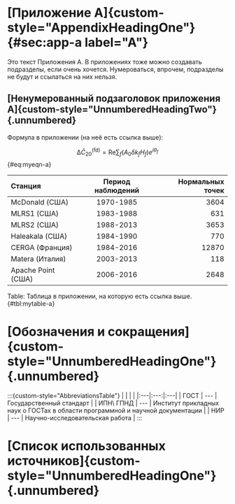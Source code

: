 
# [Приложение А]{custom-style="AppendixHeadingOne"} {#sec:app-a label="A"}

Это текст Приложения А. В приложениях тоже можно создавать подразделы,
если очень хочется. Нумероваться, впрочем, подразделы не будут и ссылаться
на них нельзя.

## [Ненумерованный подзаголовок приложения А]{custom-style="UnnumberedHeadingTwo"} {.unnumbered}

Формула в приложении (на неё есть ссылка выше):

$$\mathrm{\Delta}\bar{C}_{20}^\mathrm{(fd)} = \mathrm{Re}\sum_f(A_0\delta k_f H_f) e^{i{\theta_f}}
$$ {#eq:myeqn-a}

| Станция            | Период наблюдений | Нормальных точек | 
|:-------------------|:-----------------:|-----------------:|
| McDonald (США)     | 1970-1985         |  3604            |
| MLRS1 (США)        | 1983-1988         |  631             |
| MLRS2 (США)        | 1988-2013         |  3653            |
| Haleakala (США)    | 1984-1990         |  770             |
| CERGA (Франция)    | 1984-2016         |  12870           |
| Matera (Италия)    | 2003-2013         |  118             |
| Apache Point (США) | 2006-2016         |  2648            |

Table: Таблица в приложении, на которую есть ссылка выше. {#tbl:mytable-a}

# [Обозначения и сокращения]{custom-style="UnnumberedHeadingOne"} {.unnumbered}

:::{custom-style="AbbreviationsTable"}
|    |     |    |
|:---|:---:|:---|
| ГОСТ | --- | Государственный стандарт |
| ИПН\ ГПНД | --- | Институт прикладных наук о ГОСТах в области программной и научной документации |
| НИР | --- | Научно-исследовательская работа |
:::
 
# [Список использованных источников]{custom-style="UnnumberedHeadingOne"} {.unnumbered}

<div id="refs" class="references" custom-style="ReferenceItem">
</div>
